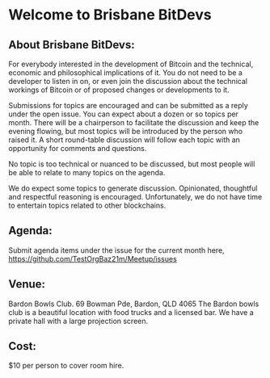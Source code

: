 # Welcome to Brisbane BitDevs

## About Brisbane BitDevs:
For everybody interested in the development of Bitcoin and the technical, economic and philosophical implications of it. You do not need to be a developer to listen in on, or even join the discussion about the technical workings of Bitcoin or of proposed changes or developments to it.

Submissions for topics are encouraged and can be submitted as a reply under the open issue. You can expect about a dozen or so topics per month. There will be a chairperson to facilitate the discussion and keep the evening flowing, but most topics will be introduced by the person who raised it. A short round-table discussion will follow each topic with an opportunity for comments and questions.

No topic is too technical or nuanced to be discussed, but most people will be able to relate to many topics on the agenda.

We do expect some topics to generate discussion. Opinionated, thoughtful and respectful reasoning is encouraged. Unfortunately, we do not have time to entertain topics related to other blockchains.

## Agenda:
Submit agenda items under the issue for the current month here, https://github.com/TestOrgBaz21m/Meetup/issues

## Venue:
Bardon Bowls Club. 69 Bowman Pde, Bardon, QLD 4065
The Bardon bowls club is a beautiful location with food trucks and a licensed bar. We have a private hall with a large projection screen.

## Cost:
$10 per person to cover room hire.
